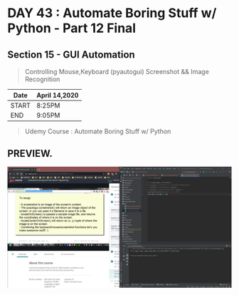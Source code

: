 # DAY 43 : Automate Boring Stuff w/ Python - Part 12 Final

## Section 15 - GUI Automation
> Controlling Mouse,Keyboard (pyautogui)
> Screenshot && Image Recognition


| Date | April 14,2020 |
| ------ | ------ |
| START |8:25PM |
| END | 9:05PM |


> Udemy Course : Automate Boring Stuff w/ Python

## PREVIEW.
![Preview](Untitled.jpg)
